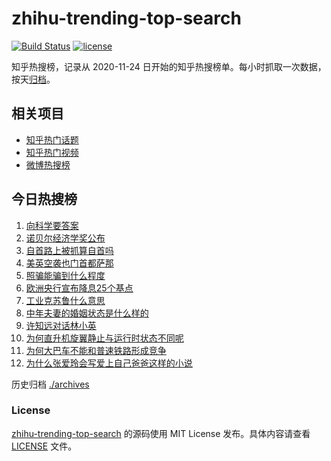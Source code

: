 # zhihu-trending-top-search

[![Build Status](https://github.com/justjavac/zhihu-trending-top-search/workflows/ci/badge.svg?branch=main)](https://github.com/justjavac/zhihu-trending-top-search/actions)
[![license](https://img.shields.io/github/license/justjavac/zhihu-trending-top-search)](https://github.com/justjavac/zhihu-trending-top-search/blob/main/LICENSE)

知乎热搜榜，记录从 2020-11-24 日开始的知乎热搜榜单。每小时抓取一次数据，按天[归档](./archives)。

## 相关项目

- [知乎热门话题](https://github.com/justjavac/zhihu-trending-hot-questions)
- [知乎热门视频](https://github.com/justjavac/zhihu-trending-hot-video)
- [微博热搜榜](https://github.com/justjavac/weibo-trending-hot-search)

## 今日热搜榜

<!-- BEGIN -->
<!-- 最后更新时间 Fri Oct 18 2024 22:11:56 GMT+0800 (China Standard Time) -->

1. [向科学要答案](https://www.zhihu.com/search?q=%E5%90%91%E7%A7%91%E5%AD%A6%E8%A6%81%E7%AD%94%E6%A1%88)
1. [诺贝尔经济学奖公布](https://www.zhihu.com/search?q=%E8%AF%BA%E8%B4%9D%E5%B0%94%E7%BB%8F%E6%B5%8E%E5%AD%A6%E5%A5%96%E5%85%AC%E5%B8%83)
1. [自首路上被抓算自首吗](https://www.zhihu.com/search?q=%E8%87%AA%E9%A6%96%E8%B7%AF%E4%B8%8A%E8%A2%AB%E6%8A%93%E7%AE%97%E8%87%AA%E9%A6%96%E5%90%97)
1. [美英空袭也门首都萨那](https://www.zhihu.com/search?q=%E7%BE%8E%E8%8B%B1%E7%A9%BA%E8%A2%AD%E4%B9%9F%E9%97%A8%E9%A6%96%E9%83%BD%E8%90%A8%E9%82%A3)
1. [照骗能骗到什么程度](https://www.zhihu.com/search?q=%E7%85%A7%E9%AA%97%E8%83%BD%E9%AA%97%E5%88%B0%E4%BB%80%E4%B9%88%E7%A8%8B%E5%BA%A6)
1. [欧洲央行宣布降息25个基点](https://www.zhihu.com/search?q=%E6%AC%A7%E6%B4%B2%E5%A4%AE%E8%A1%8C%E5%AE%A3%E5%B8%83%E9%99%8D%E6%81%AF25%E4%B8%AA%E5%9F%BA%E7%82%B9)
1. [工业克苏鲁什么意思](https://www.zhihu.com/search?q=%E5%B7%A5%E4%B8%9A%E5%85%8B%E8%8B%8F%E9%B2%81%E4%BB%80%E4%B9%88%E6%84%8F%E6%80%9D)
1. [中年夫妻的婚姻状态是什么样的](https://www.zhihu.com/search?q=%E4%B8%AD%E5%B9%B4%E5%A4%AB%E5%A6%BB%E7%9A%84%E5%A9%9A%E5%A7%BB%E7%8A%B6%E6%80%81%E6%98%AF%E4%BB%80%E4%B9%88%E6%A0%B7%E7%9A%84)
1. [许知远对话林小英](https://www.zhihu.com/search?q=%E8%AE%B8%E7%9F%A5%E8%BF%9C%E5%AF%B9%E8%AF%9D%E6%9E%97%E5%B0%8F%E8%8B%B1)
1. [为何直升机旋翼静止与运行时状态不同呢](https://www.zhihu.com/search?q=%E4%B8%BA%E4%BD%95%E7%9B%B4%E5%8D%87%E6%9C%BA%E6%97%8B%E7%BF%BC%E9%9D%99%E6%AD%A2%E4%B8%8E%E8%BF%90%E8%A1%8C%E6%97%B6%E7%8A%B6%E6%80%81%E4%B8%8D%E5%90%8C%E5%91%A2)
1. [为何大巴车不能和普速铁路形成竞争](https://www.zhihu.com/search?q=%E4%B8%BA%E4%BD%95%E5%A4%A7%E5%B7%B4%E8%BD%A6%E4%B8%8D%E8%83%BD%E5%92%8C%E6%99%AE%E9%80%9F%E9%93%81%E8%B7%AF%E5%BD%A2%E6%88%90%E7%AB%9E%E4%BA%89)
1. [为什么张爱玲会写爱上自己爸爸这样的小说](https://www.zhihu.com/search?q=%E4%B8%BA%E4%BB%80%E4%B9%88%E5%BC%A0%E7%88%B1%E7%8E%B2%E4%BC%9A%E5%86%99%E7%88%B1%E4%B8%8A%E8%87%AA%E5%B7%B1%E7%88%B8%E7%88%B8%E8%BF%99%E6%A0%B7%E7%9A%84%E5%B0%8F%E8%AF%B4)

<!-- END -->

历史归档 [./archives](./archives)

### License

[zhihu-trending-top-search](https://github.com/justjavac/zhihu-trending-top-search) 的源码使用 MIT License
发布。具体内容请查看 [LICENSE](./LICENSE) 文件。
